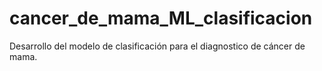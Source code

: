 # cancer_de_mama_ML_clasificacion
Desarrollo del modelo de clasificación para el diagnostico de cáncer de mama.
